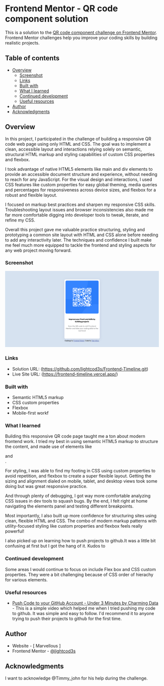 # Frontend Mentor - QR code component solution

This is a solution to the [QR code component challenge on Frontend Mentor](https://www.frontendmentor.io/challenges/qr-code-component-iux_sIO_H). Frontend Mentor challenges help you improve your coding skills by building realistic projects. 

## Table of contents

- [Overview](#overview)
  - [Screenshot](#screenshot)
  - [Links](#links)
  - [Built with](#built-with)
  - [What I learned](#what-i-learned)
  - [Continued development](#continued-development)
  - [Useful resources](#useful-resources)
- [Author](#author)
- [Acknowledgments](#acknowledgments)



## Overview

In this project, I participated in the challenge of building a responsive QR code web page using only HTML and CSS. The goal was to implement a clean, accessible layout and interactions relying solely on semantic, structural HTML markup and styling capabilities of custom CSS properties and flexbox.

I took advantage of native HTML5 elements like main and div elements to provide an accessible document structure and experience, without needing to reach for any JavaScript. For the visual design and interactions, I used CSS features like custom properties for easy global theming, media queries and percentages for responsiveness across device sizes, and flexbox for a robust and flexible layout.

I focused on markup best practices and sharpen my responsive CSS skills. Troubleshooting layout issues and browser inconsistencies also made me far more comfortable digging into developer tools to tweak, iterate, and refine my CSS.  

Overall this project gave me valuable practice structuring, styling and prototyping a common site layout with HTML and CSS alone before needing to add any interactivity later. The techniques and confidence I built make me feel much more equipped to tackle the frontend and styling aspects for any web project moving forward.

### Screenshot

![My own design](./my_design/Screenshot%202024-01-01%20at%2002-14-48%20Frontend%20Mentor%20QR%20code%20component.png)


### Links

- Solution URL: (https://github.com/lightcod3s/Frontend-Timeline.git)
- Live Site URL: (https://frontend-timeline.vercel.app/)


### Built with

- Semantic HTML5 markup
- CSS custom properties
- Flexbox
- Mobile-first workf


### What I learned

Building this responsive QR code page taught me a ton about modern frontend work. I tried my best in using semantic HTML5 markup to structure the content, and made use of elements like <main> and <dIV>.

For styling, I was able to find my footing in CSS using custom properties to avoid repetition, and flexbox to create a super flexible layout. Getting the sizing and alignment dialed on mobile, tablet, and desktop views took some doing but was great responsive practice.

And through plenty of debugging, I got way more comfortable analyzing CSS issues in dev tools to squash bugs. By the end, I felt right at home navigating the elements panel and testing different breakpoints.

Most importantly, I also built up more confidence for structuring sites using clean, flexible HTML and CSS. The combo of modern markup patterns with utility-focused styling like custom properties and flexbox feels really powerful!

I also picked up on learning how to push projects to github.It was a little bit confusing at first but I got the hang of it. Kudos to 


### Continued development

Some areas I would continue to focus on include Flex box and CSS custom properties. They were a bit challenging because of CSS order of hierachy for various elements.

### Useful resources

- [Push Code to your GitHub Account - Under 3 Minutes by Charming Data](https://youtu.be/vpRkAoCqX3o?si=6cbnOhYlAFxTWGkc) - This is a simple video which helped me when I tried pushing my code to github. It was simple and easy to follow. I'd recommend it to anyone trying to push their projects to github for the first time.


## Author

- Website - [ Marvellous ]
- Frontend Mentor - [@lightcod3s](https://www.frontendmentor.io/profile/lightcod3s)


## Acknowledgments

I want to acknowledge @Timmy_john for his  help during the challenge.
